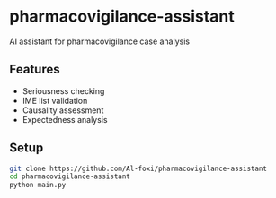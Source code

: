 # pharmacovigilance-assistant
AI assistant for pharmacovigilance case analysis

## Features
- Seriousness checking
- IME list validation  
- Causality assessment
- Expectedness analysis

## Setup
```bash
git clone https://github.com/Al-foxi/pharmacovigilance-assistant
cd pharmacovigilance-assistant
python main.py

